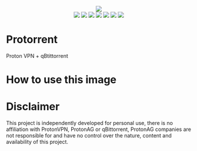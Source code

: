 <p align="center">
    <a href="https://github.com/bubuntux/protorrent"><img src="https://raw.githubusercontent.com/bubuntux/protorrent/main/.github/header.png"/></a>
    </br>
    <a href="https://github.com/bubuntux/protorrent/blob/master/LICENSE"><img src="https://badgen.net/github/license/bubuntux/protorrent?color=cyan"/></a>
    <a href="https://hub.docker.com/r/bubuntux/protorrent/"><img src="https://badgen.net/docker/size/bubuntux/protorrent?icon=docker&label=size"/></a>
    <a href="https://hub.docker.com/r/bubuntux/protorrent/"><img src="https://badgen.net/docker/pulls/bubuntux/protorrent?icon=docker&label=pulls"/></a>
    <a href="https://hub.docker.com/r/bubuntux/protorrent/"><img src="https://badgen.net/docker/stars/bubuntux/protorrent?icon=docker&label=stars"/></a>
    <a href="https://github.com/bubuntux/protorrent"><img src="https://badgen.net/github/forks/bubuntux/protorrent?icon=github&label=forks&color=black"/></a>
    <a href="https://github.com/bubuntux/protorrent"><img src="https://badgen.net/github/stars/bubuntux/protorrent?icon=github&label=stars&color=black"/></a>
    <a href="https://github.com/bubuntux/protorrent/actions/workflows/docker-image-ci.yml"><img src="https://github.com/bubuntux/protorrent/actions/workflows/docker-image-ci.yml/badge.svg?branch=main"/></a>
</p>

# Protorrent
Proton VPN + qBtittorrent

# How to use this image


# Disclaimer 
This project is independently developed for personal use, there is no affiliation with ProtonVPN, ProtonAG or qBittorrent,
ProtonAG companies are not responsible for and have no control over the nature, content and availability of this project.
